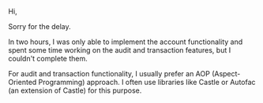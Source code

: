 
Hi,

Sorry for the delay.

In two hours, I was only able to implement the account functionality and spent some time working on the audit and transaction features, but I couldn't complete them.

For audit and transaction functionality, I usually prefer an AOP (Aspect-Oriented Programming) approach. I often use libraries like Castle or Autofac (an extension of Castle) for this purpose.
